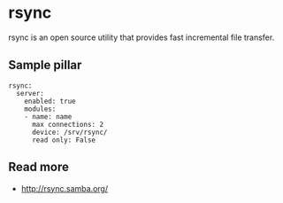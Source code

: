 
# rsync

rsync is an open source utility that provides fast incremental file transfer. 

## Sample pillar

    rsync:
      server:
        enabled: true
        modules:
        - name: name
          max connections: 2
          device: /srv/rsync/
          read only: False

## Read more

* http://rsync.samba.org/
